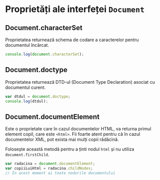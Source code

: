 # Proprietăți ale interfeței `Document`

## Document.characterSet

Proprietatea returnează schema de codare a caracterelor pentru documentul încărcat.

```javascript
console.log(document.characterSet);
```

## Document.doctype

Proprietatea returnează DTD-ul (Document Type Declaration) asociat cu documentul curent.

```javascript
var dtdul = document.doctype;
console.log(dtdul);
```

## Document.documentElement

Este o proprietate care în cazul documentelor HTML, va returna primul element copil, care este `<html>`. Fii foarte atent pentru că în cazul documentelor XML, pot exista mai mulți copii rădăcină.

Folosește această metodă pentru a ținti nodul `html` și nu utiliza `document.firstChild`.

```javascript
var radacina = document.documentElement;
var copiiLuiHtml = radacina.childNodes;
// În acest moment ai toate nodurile documentului
```
